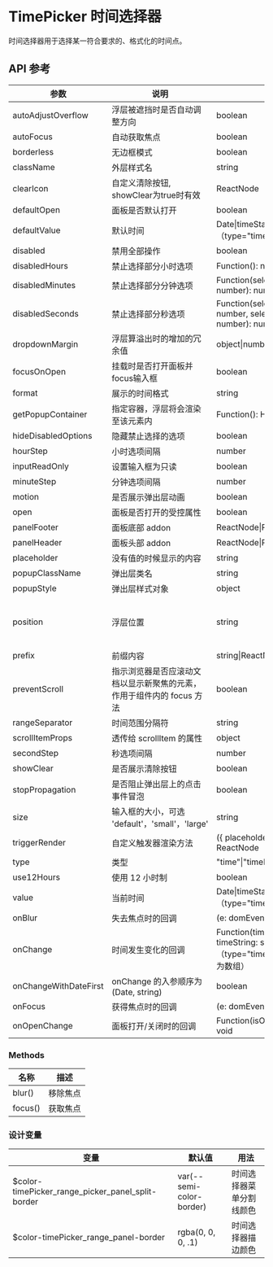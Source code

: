 # TimePicker 时间选择器

时间选择器用于选择某一符合要求的、格式化的时间点。

## API 参考

| 参数 | 说明 | 类型 | 默认值 | 版本 |
| ---- | ---- | ---- | ------ | ---- |
| autoAdjustOverflow | 浮层被遮挡时是否自动调整方向 | boolean | true |  |
| autoFocus | 自动获取焦点 | boolean | false |  |
| borderless | 无边框模式 | boolean |  | >=2.33.0 |
| className | 外层样式名 | string |  |  |
| clearIcon | 自定义清除按钮, showClear为true时有效 | ReactNode |  | 2.25.0 |
| defaultOpen | 面板是否默认打开 | boolean |  |  |
| defaultValue | 默认时间 | Date\|timeStamp\|String（type="timeRange"时为数组） |  |  |
| disabled | 禁用全部操作 | boolean | false |  |
| disabledHours | 禁止选择部分小时选项 | Function(): number[] |  |  |
| disabledMinutes | 禁止选择部分分钟选项 | Function(selectedHour: number): number[] |  |  |
| disabledSeconds | 禁止选择部分秒选项 | Function(selectedHour: number, selectedMinute: number): number[] |  |  |
| dropdownMargin | 浮层算溢出时的增加的冗余值 | object\|number |  | 2.25.0 |
| focusOnOpen | 挂载时是否打开面板并focus输入框 | boolean | false |  |
| format | 展示的时间格式 | string | "HH:mm:ss" |  |
| getPopupContainer | 指定容器，浮层将会渲染至该元素内 | Function(): HTMLElement | () => document.body |  |
| hideDisabledOptions | 隐藏禁止选择的选项 | boolean | false |  |
| hourStep | 小时选项间隔 | number | 1 |  |
| inputReadOnly | 设置输入框为只读 | boolean | false |  |
| minuteStep | 分钟选项间隔 | number | 1 |  |
| motion | 是否展示弹出层动画 | boolean | true |  |
| open | 面板是否打开的受控属性 | boolean |  |  |
| panelFooter | 面板底部 addon | ReactNode\|ReactNode[]\|string | 无 |  |
| panelHeader | 面板头部 addon | ReactNode\|ReactNode[]\|string | 无 |  |
| placeholder | 没有值的时候显示的内容 | string | "请选择时间" |  |
| popupClassName | 弹出层类名 | string | '' |  |
| popupStyle | 弹出层样式对象 | object | - |  |
| position | 浮层位置 | string | type="timeRange"时默认为"bottom"，type="time"时默认为"bottomLeft" |  |
| prefix | 前缀内容 | string\|ReactNode |  |  |
| preventScroll | 指示浏览器是否应滚动文档以显示新聚焦的元素，作用于组件内的 focus 方法 | boolean |  |  |
| rangeSeparator | 时间范围分隔符 | string | " ~ " |  |
| scrollItemProps | 透传给 scrollItem 的属性 | object |  |  |
| secondStep | 秒选项间隔 | number | 1 |  |
| showClear | 是否展示清除按钮 | boolean | true |  |
| stopPropagation | 是否阻止弹出层上的点击事件冒泡 | boolean | true | 2.49.0 |
| size | 输入框的大小，可选 'default'，'small'，'large' | string | 'default' |  |
| triggerRender | 自定义触发器渲染方法 | ({ placeholder: string }) => ReactNode | - |  |
| type | 类型 | "time"\|"timeRange" | "time" |  |
| use12Hours | 使用 12 小时制 | boolean | false |  |
| value | 当前时间 | Date\|timeStamp\|String（type="timeRange"时为数组） |  |  |
| onBlur | 失去焦点时的回调 | (e: domEvent) => void | () => {} |  |
| onChange | 时间发生变化的回调 | Function(time: Date, timeString: string): void （type="timeRange"时入参皆为数组） | 无 |  |
| onChangeWithDateFirst | onChange 的入参顺序为 (Date, string) | boolean | true | 2.4.0 |
| onFocus | 获得焦点时的回调 | (e: domEvent) => void | () => {} |  |
| onOpenChange | 面板打开/关闭时的回调 | Function(isOpen: boolean): void | 无 |  |

### Methods

| 名称 | 描述 |
| ---- | ---- |
| blur() | 移除焦点 |
| focus() | 获取焦点 |

### 设计变量

| 变量 | 默认值 | 用法 |
| ---- | ------ | ---- |
| $color-timePicker_range_picker_panel_split-border | var(--semi-color-border) | 时间选择器菜单分割线颜色 |
| $color-timePicker_range_panel-border | rgba(0, 0, 0, .1) | 时间选择器描边颜色 |

